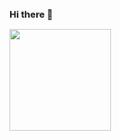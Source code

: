 ### Hi there 👋


<img height="180em" src="https://github-readme-stats.vercel.app/api?username=luvifer03&show_icons=true&hide_border=true&&count_private=true&include_all_commits=true" />

<!--
**luvifer03/luvifer03** is a ✨ _special_ ✨ repository because its `README.md` (this file) appears on your GitHub profile.

Here are some ideas to get you started:

- 🔭 I’m currently working on ...
- 🌱 I’m currently learning ...
- 👯 I’m looking to collaborate on ...
- 🤔 I’m looking for help with ...
- 💬 Ask me about ...
- 📫 How to reach me: ...
- 😄 Pronouns: ...
- ⚡ Fun fact: ...
-->

